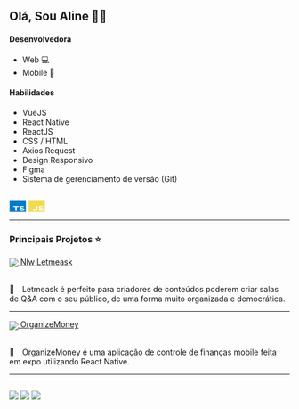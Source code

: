 ## Olá, Sou Aline 👩‍💻


#### Desenvolvedora
 - Web 💻
 - Mobile 📱

#### Habilidades
- VueJS
- React Native
- ReactJS
- CSS / HTML
- Axios Request
- Design Responsivo
- Figma
- Sistema de gerenciamento de versão (Git)
<div style="display: inline_block"><br>
<img align="center" alt="Ts" height="20" width="30" src="https://raw.githubusercontent.com/devicons/devicon/master/icons/typescript/typescript-plain.svg">
<img align="center" alt="Js" height="20" width="30" src="https://raw.githubusercontent.com/devicons/devicon/master/icons/javascript/javascript-plain.svg">
</div>

---

### Principais Projetos ⭐
<a href="https://github.com/aline-fedorowicz/NlwLetmeask">
<img src="https://user-images.githubusercontent.com/25181517/183897015-94a058a6-b86e-4e42-a37f-bf92061753e5.png" width="30" align="center"/> Nlw Letmeask
</a><br/><br/>

💬 Letmeask é perfeito para criadores de conteúdos poderem criar salas de Q&A com o seu público, de uma forma muito organizada e democrática.

<hr/>

<a href="https://github.com/aline-fedorowicz/OrganizerMoney">
<img src="https://user-images.githubusercontent.com/25181517/183897015-94a058a6-b86e-4e42-a37f-bf92061753e5.png" width="30" align="center"/> OrganizeMoney
</a><br/><br/>

💬 OrganizeMoney é uma aplicação de controle de finanças mobile feita em expo utilizando React Native.

<hr/>


  
##
  
 <div> 
<a href="https://www.linkedin.com/in/aline-fedorowicz" target="_blank"><img src="https://img.shields.io/badge/-LinkedIn-%230077B5?style=for-the-badge&logo=linkedin&logoColor=white" target="_blank"></a> 
  <a href = "mailto:alinewicz@gmail.com"><img src="https://img.shields.io/badge/Gmail-D14836?style=for-the-badge&logo=gmail&logoColor=white" target="_blank"></a>
  <a href="https://instagram.com/alinewicz" target="_blank"><img src="https://img.shields.io/badge/-Instagram-%23E4405F?style=for-the-badge&logo=instagram&logoColor=white" target="_blank"></a>
 </div>
